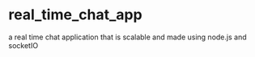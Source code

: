 # real_time_chat_app
a real time chat application that is scalable and made using node.js and socketIO
